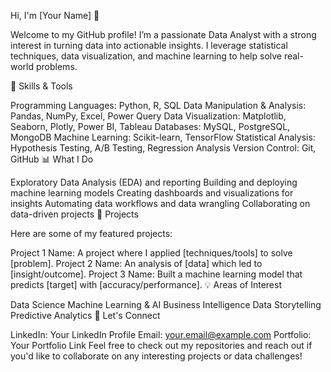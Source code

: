 Hi, I'm [Your Name] 👋

Welcome to my GitHub profile! I’m a passionate Data Analyst with a strong interest in turning data into actionable insights. I leverage statistical techniques, data visualization, and machine learning to help solve real-world problems.

🔧 Skills & Tools

Programming Languages: Python, R, SQL
Data Manipulation & Analysis: Pandas, NumPy, Excel, Power Query
Data Visualization: Matplotlib, Seaborn, Plotly, Power BI, Tableau
Databases: MySQL, PostgreSQL, MongoDB
Machine Learning: Scikit-learn, TensorFlow
Statistical Analysis: Hypothesis Testing, A/B Testing, Regression Analysis
Version Control: Git, GitHub
📊 What I Do

Exploratory Data Analysis (EDA) and reporting
Building and deploying machine learning models
Creating dashboards and visualizations for insights
Automating data workflows and data wrangling
Collaborating on data-driven projects
🌟 Projects

Here are some of my featured projects:

Project 1 Name: A project where I applied [techniques/tools] to solve [problem].
Project 2 Name: An analysis of [data] which led to [insight/outcome].
Project 3 Name: Built a machine learning model that predicts [target] with [accuracy/performance].
💡 Areas of Interest

Data Science
Machine Learning & AI
Business Intelligence
Data Storytelling
Predictive Analytics
💬 Let's Connect

LinkedIn: Your LinkedIn Profile
Email: your.email@example.com
Portfolio: Your Portfolio Link
Feel free to check out my repositories and reach out if you'd like to collaborate on any interesting projects or data challenges!
